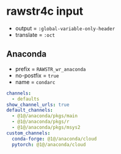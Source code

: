 <!-- -----------------------------------------------------------
 ! SPDX-License-Identifier: GPL-3.0-or-later
 ! -------------------------------------------------------------
 ! Config Type   : rawstr4c (Markdown)
 ! Config Authors: Aoran Zeng <ccmywish@qq.com>
 ! Contributors  :  Nil Null  <nil@null.org>
 ! Created On    : <2025-07-14>
 ! Last Modified : <2025-08-08>
 ! ---------------------------------------------------------- -->

# rawstr4c input

- output = `:global-variable-only-header`
- translate = `:oct`

## Anaconda

- prefix = `RAWSTR_wr_anaconda`
- no-postfix = `true`
- name = `condarc`

```yaml
channels:
  - defaults
show_channel_urls: true
default_channels:
  - @1@/anaconda/pkgs/main
  - @1@/anaconda/pkgs/r
  - @1@/anaconda/pkgs/msys2
custom_channels:
  conda-forge: @1@/anaconda/cloud
  pytorch: @1@/anaconda/cloud
```
